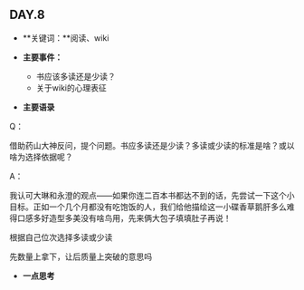 ## DAY.8
+ **关键词：**阅读、wiki
+ **主要事件：**
    + 书应该多读还是少读？
    + 关于wiki的心理表征
    
+ **主要语录**

Q：

借助药山大神反问，提个问题。书应多读还是少读？多读或少读的标准是啥？或以啥为选择依据呢？

A：

我认可大琳和永澄的观点——如果你连二百本书都达不到的话，先尝试一下这个小目标。正如一个几个月都没有吃饱饭的人，我们给他描绘这一小碟香草鹅肝多么难得口感多好造型多美没有啥鸟用，先来俩大包子填填肚子再说！

根据自己位次选择多读或少读

先数量上拿下，让后质量上突破的意思吗

+ **一点思考**

